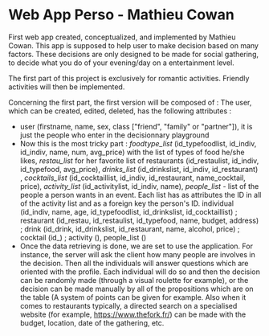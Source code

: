 # Web App Perso - Mathieu Cowan
First web app created, conceptualized, and implemented by Mathieu Cowan.
This app is supposed to help user to make decision based on many factors. These decisions are only designed to be made for social gathering, to decide what you do of your evening/day on a entertainment level.

The first part of this project is exclusively for romantic activities. Friendly activities will then be implemented.

Concerning the first part, the first version will be composed of : 
The user, which can be created, edited, deleted, has the following attributes :
- user (firstname, name, sex, class ["friend", "family" or "partner"]), it is just the people who enter in the decisionnary playground
- Now this is the most tricky part : *foodtype_list* (id_typefoodlist, id_indiv, id_indiv, name, num, avg_price) with the list of types of food he/she likes, *restau_list* for her favorite list of restaurants (id_restaulist, id_indiv, id_typefood, avg_price), *drinks_list* (id_drinkslist, id_indiv, id_restaurant) , *cocktails_list* (id_cocktaillist, id_indiv, id_restaurant, name_cocktail, price), *activity_list* (id_activitylist, id_indiv, name), *people_list* - list of the people a person wants in an event. Each list has as attributes the ID in all of the activity list and as a foreign key the person's ID.
individual (id_indiv, name, age, id_typefoodlist, id_drinkslist, id_cocktaillist) ; restaurant (id_restau, id_restaulist, id_typefood, name, budget, address) ; drink (id_drink, id_drinkslist, id_restaurant, name, alcohol, price) ; cocktail (id_) ; activity (), people_list ()
- Once the data retrieving is done, we are set to use the application. For instance, the server will ask the client how many people are involves in the decision. Then all the individuals will answer questions which are oriented with the profile. Each individual will do so and then the decision can be randomly made (through a visual roulette for example), or the decision can be made manually by all of the propositions which are on the table (A system of points can be given for example. Also when it comes to restaurants typically, a directed search on a specialised website (for example, https://www.thefork.fr/) can be made with the budget, location, date of the gathering, etc.
